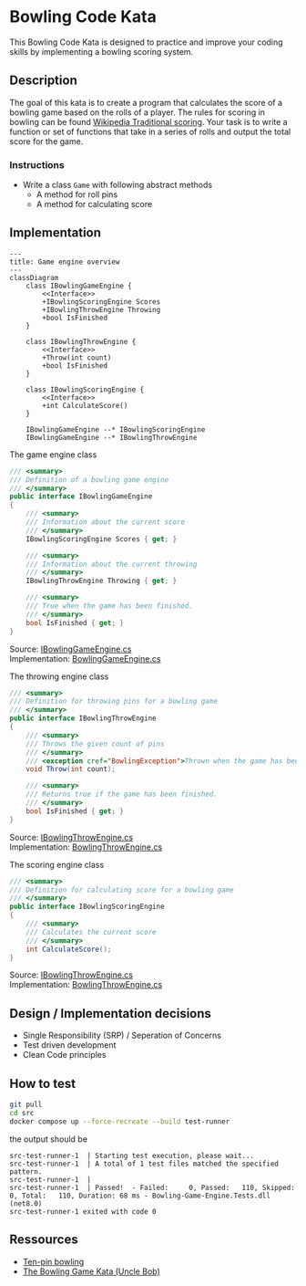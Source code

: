 # Bowling Code Kata

This Bowling Code Kata is designed to practice and improve your coding skills by implementing a bowling scoring system.

## Description

The goal of this kata is to create a program that calculates the score of a bowling game based on the rolls of a player. The rules for scoring in bowling can be found [Wikipedia Traditional scoring](https://en.wikipedia.org/wiki/Ten-pin_bowling#Traditional_scoring). Your task is to write a function or set of functions that take in a series of rolls and output the total score for the game.

### Instructions
- Write a class `Game` with following abstract methods
    - A method for roll pins
    - A method for calculating score

## Implementation

```mermaid
---
title: Game engine overview
---
classDiagram
    class IBowlingGameEngine {
        <<Interface>>
        +IBowlingScoringEngine Scores
        +IBowlingThrowEngine Throwing
        +bool IsFinished
    }

    class IBowlingThrowEngine {
        <<Interface>>
        +Throw(int count)
        +bool IsFinished
    }

    class IBowlingScoringEngine {
        <<Interface>>
        +int CalculateScore()
    }

    IBowlingGameEngine --* IBowlingScoringEngine
    IBowlingGameEngine --* IBowlingThrowEngine
```

The game engine class
```csharp
/// <summary>
/// Definition of a bowling game engine
/// </summary>
public interface IBowlingGameEngine
{
    /// <summary>
    /// Information about the current score
    /// </summary>
    IBowlingScoringEngine Scores { get; }

    /// <summary>
    /// Information about the current throwing 
    /// </summary>
    IBowlingThrowEngine Throwing { get; }

    /// <summary>
    /// True when the game has been finished.
    /// </summary>
    bool IsFinished { get; }
}
```
Source: [IBowlingGameEngine.cs](src/Bowling-Game-Engine/BowlingGame/IBowlingGameEngine.cs)<br>
Implementation: [BowlingGameEngine.cs](src/Bowling-Game-Engine/BowlingGame/Impl/BowlingGameEngine.cs)

The throwing engine class
```csharp
/// <summary>
/// Definition for throwing pins for a bowling game
/// </summary>
public interface IBowlingThrowEngine
{
    /// <summary>
    /// Throws the given count of pins
    /// </summary>
    /// <exception cref="BowlingException">Thrown when the game has been finished.</exception>
    void Throw(int count);

    /// <summary>
    /// Returns true if the game has been finished.
    /// </summary>
    bool IsFinished { get; }
}
```
Source: [IBowlingThrowEngine.cs](src/Bowling-Game-Engine/BowlingGame/IBowlingThrowEngine.cs)<br>
Implementation: [BowlingThrowEngine.cs](src/Bowling-Game-Engine/BowlingGame/Impl/BowlingThrowEngine.cs)

The scoring engine class
```csharp
/// <summary>
/// Definition for calculating score for a bowling game
/// </summary>
public interface IBowlingScoringEngine
{
    /// <summary>
    /// Calculates the current score
    /// </summary>
    int CalculateScore();
}
```
Source: [IBowlingThrowEngine.cs](src/Bowling-Game-Engine/BowlingGame/IBowlingScoringEngine.cs)<br>
Implementation: [BowlingThrowEngine.cs](src/Bowling-Game-Engine/BowlingGame/Impl/BowlingScoreEngine.cs)

## Design / Implementation decisions
- Single Responsibility (SRP) / Seperation of Concerns
- Test driven development
- Clean Code principles

## How to test

```bash
git pull
cd src
docker compose up --force-recreate --build test-runner
```

the output should be

```
src-test-runner-1  | Starting test execution, please wait...
src-test-runner-1  | A total of 1 test files matched the specified pattern.
src-test-runner-1  |
src-test-runner-1  | Passed!  - Failed:     0, Passed:   110, Skipped:     0, Total:   110, Duration: 68 ms - Bowling-Game-Engine.Tests.dll (net8.0)
src-test-runner-1 exited with code 0
```

## Ressources
- [Ten-pin bowling](https://en.wikipedia.org/wiki/Ten-pin_bowling)
- [The Bowling Game Kata (Uncle Bob)](http://butunclebob.com/ArticleS.UncleBob.TheBowlingGameKata)